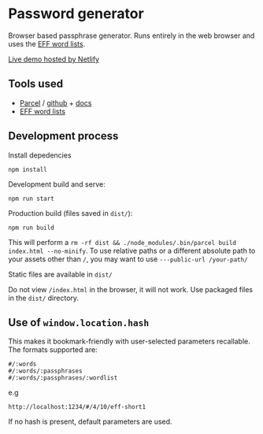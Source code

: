 # Password generator

Browser based passphrase generator. Runs entirely in the web browser and uses the [EFF word lists](https://www.eff.org/deeplinks/2016/07/new-wordlists-random-passphrases).

[Live demo hosted by Netlify](https://psw.netlify.app)

## Tools used

- [Parcel](https://parceljs.org/) / [github](https://github.com/parcel-bundler/parcel) + [docs](https://parceljs.org/getting_started.html)
- [EFF word lists](https://www.eff.org/deeplinks/2016/07/new-wordlists-random-passphrases)

## Development process

Install depedencies

    npm install

Development build and serve:

    npm run start

Production build (files saved in `dist/`):

    npm run build

This will perform a `rm -rf dist && ./node_modules/.bin/parcel build index.html --no-minify`. To use relative paths or a different absolute path to your assets other than `/`, you may want to use `---public-url /your-path/`

Static files are available in `dist/`

Do not view `/index.html` in the browser, it will not work. Use packaged files in the `dist/` directory.

## Use of `window.location.hash`

This makes it bookmark-friendly with user-selected parameters recallable. The formats supported are:

    #/:words
    #/:words/:passphrases
    #/:words/:passphrases/:wordlist

e.g

    http://localhost:1234/#/4/10/eff-short1

If no hash is present, default parameters are used.
